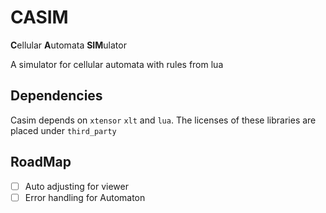 # CASIM

**C**ellular **A**utomata **SIM**ulator

A simulator for cellular automata with rules from lua

## Dependencies

Casim depends on `xtensor` `xlt` and `lua`. The licenses of these libraries are placed under `third_party`

## RoadMap

- [ ] Auto adjusting for viewer
- [ ] Error handling for Automaton
